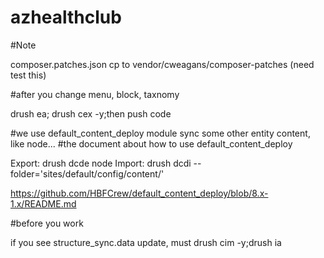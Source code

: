 # azhealthclub

#Note

composer.patches.json cp to vendor/cweagans/composer-patches (need test this)

#after you change menu, block, taxnomy

drush ea; drush cex -y;then push code

#we use default_content_deploy module sync some other entity content, like node...
#the document about how to use default_content_deploy

Export: drush dcde node
Import: drush dcdi --folder='sites/default/config/content/'

https://github.com/HBFCrew/default_content_deploy/blob/8.x-1.x/README.md


#before you work

if you see structure_sync.data update, must
drush cim -y;drush ia
